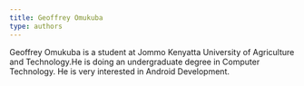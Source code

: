 ```yaml
---
title: Geoffrey Omukuba
type: authors
---
```

Geoffrey Omukuba is a student at Jommo Kenyatta University of Agriculture and Technology.He is doing an undergraduate degree in Computer Technology. He is very interested in Android Development.
